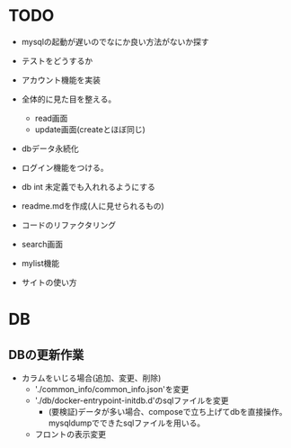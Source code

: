 # TODO
- mysqlの起動が遅いのでなにか良い方法がないか探す
- テストをどうするか
- アカウント機能を実装

- 全体的に見た目を整える。
  - read画面
  - update画面(createとほぼ同じ)
- dbデータ永続化
- ログイン機能をつける。

- db int 未定義でも入れれるようにする

- readme.mdを作成(人に見せられるもの)
- コードのリファクタリング
- search画面
- mylist機能
- サイトの使い方


# DB
## DBの更新作業
- カラムをいじる場合(追加、変更、削除)
  - './common_info/common_info.json'を変更
  - './db/docker-entrypoint-initdb.d'のsqlファイルを変更
    - (要検証)データが多い場合、composeで立ち上げてdbを直接操作。mysqldumpでできたsqlファイルを用いる。
  - フロントの表示変更
